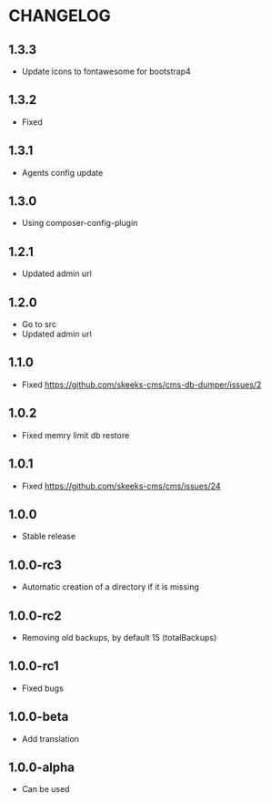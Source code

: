 CHANGELOG
==============

1.3.3
-----------------
 * Update icons to fontawesome for bootstrap4
 
1.3.2
-----------------
  * Fixed

1.3.1
-----------------
  * Agents config update

1.3.0
-----------------
  * Using composer-config-plugin

1.2.1
-----------------
  * Updated admin url

1.2.0
-----------------
  * Go to src
  * Updated admin url

1.1.0
-----------------
  * Fixed https://github.com/skeeks-cms/cms-db-dumper/issues/2

1.0.2
-----------------
  * Fixed memry limit db restore

1.0.1
-----------------
  * Fixed https://github.com/skeeks-cms/cms/issues/24

1.0.0
-----------------
  * Stable release

1.0.0-rc3
-----------------
  * Automatic creation of a directory if it is missing

1.0.0-rc2
-----------------
  * Removing old backups, by default 15 (totalBackups)

1.0.0-rc1
-----------------
  * Fixed bugs

1.0.0-beta
-----------------
  * Add translation

1.0.0-alpha
-----------------
  * Can be used
